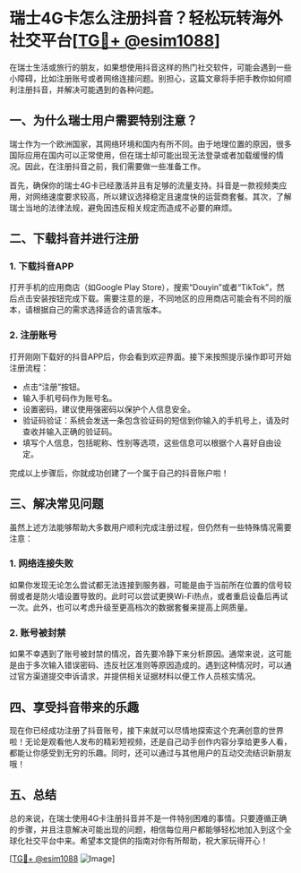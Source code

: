 # 瑞士4G卡怎么注册抖音？轻松玩转海外社交平台[[TG💪+ @esim1088](https://t.me/s/esim1088)]

在瑞士生活或旅行的朋友，如果想使用抖音这样的热门社交软件，可能会遇到一些小障碍，比如注册账号或者网络连接问题。别担心，这篇文章将手把手教你如何顺利注册抖音，并解决可能遇到的各种问题。

## 一、为什么瑞士用户需要特别注意？

瑞士作为一个欧洲国家，其网络环境和国内有所不同。由于地理位置的原因，很多国际应用在国内可以正常使用，但在瑞士却可能出现无法登录或者加载缓慢的情况。因此，在注册抖音之前，我们需要做一些准备工作。

首先，确保你的瑞士4G卡已经激活并且有足够的流量支持。抖音是一款视频类应用，对网络速度要求较高，所以建议选择稳定且速度快的运营商套餐。其次，了解瑞士当地的法律法规，避免因违反相关规定而造成不必要的麻烦。

## 二、下载抖音并进行注册

### 1. 下载抖音APP

打开手机的应用商店（如Google Play Store），搜索“Douyin”或者“TikTok”，然后点击安装按钮完成下载。需要注意的是，不同地区的应用商店可能会有不同的版本，请根据自己的需求选择适合的语言版本。

### 2. 注册账号

打开刚刚下载好的抖音APP后，你会看到欢迎界面。接下来按照提示操作即可开始注册流程：

- 点击“注册”按钮。
- 输入手机号码作为账号名。
- 设置密码，建议使用强密码以保护个人信息安全。
- 验证码验证：系统会发送一条包含验证码的短信到你输入的手机号上，请及时查收并输入正确的验证码。
- 填写个人信息，包括昵称、性别等选项，这些信息可以根据个人喜好自由设定。

完成以上步骤后，你就成功创建了一个属于自己的抖音账户啦！

## 三、解决常见问题

虽然上述方法能够帮助大多数用户顺利完成注册过程，但仍然有一些特殊情况需要注意：

### 1. 网络连接失败

如果你发现无论怎么尝试都无法连接到服务器，可能是由于当前所在位置的信号较弱或者是防火墙设置导致的。此时可以尝试更换Wi-Fi热点，或者重启设备后再试一次。此外，也可以考虑升级至更高档次的数据套餐来提高上网质量。

### 2. 账号被封禁

如果不幸遇到了账号被封禁的情况，首先要冷静下来分析原因。通常来说，这可能是由于多次输入错误密码、违反社区准则等原因造成的。遇到这种情况时，可以通过官方渠道提交申诉请求，并提供相关证据材料以便工作人员核实情况。

## 四、享受抖音带来的乐趣

现在你已经成功注册了抖音账号，接下来就可以尽情地探索这个充满创意的世界啦！无论是观看他人发布的精彩短视频，还是自己动手创作内容分享给更多人看，都能让你感受到无穷的乐趣。同时，还可以通过与其他用户的互动交流结识新朋友哦！

## 五、总结

总的来说，在瑞士使用4G卡注册抖音并不是一件特别困难的事情。只要遵循正确的步骤，并且注意解决可能出现的问题，相信每位用户都能够轻松地加入到这个全球化社交平台中来。希望本文提供的指南对你有所帮助，祝大家玩得开心！

[[TG💪+ @esim1088](https://t.me/s/esim1088) ![Image](https://i.postimg.cc/4NQfJmqS/Snipaste-2025-05-13-00-14-12.png)]